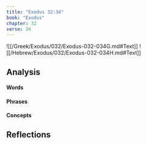 ```yaml
---
title: "Exodus 32:34"
book: "Exodus"
chapter: 32
verse: 34
---
```

![[/Greek/Exodus/032/Exodus-032-034G.md#Text]]
![[/Hebrew/Exodus/032/Exodus-032-034H.md#Text]]

## Analysis

#### Words

#### Phrases

#### Concepts

## Reflections
